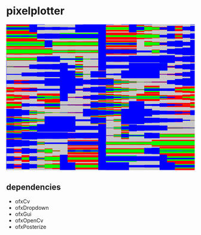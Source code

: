 # pixelplotter

![Screenshot of emptyExample](emptyExample.png)


## dependencies

- ofxCv
- ofxDropdown
- ofxGui
- ofxOpenCv
- ofxPosterize
